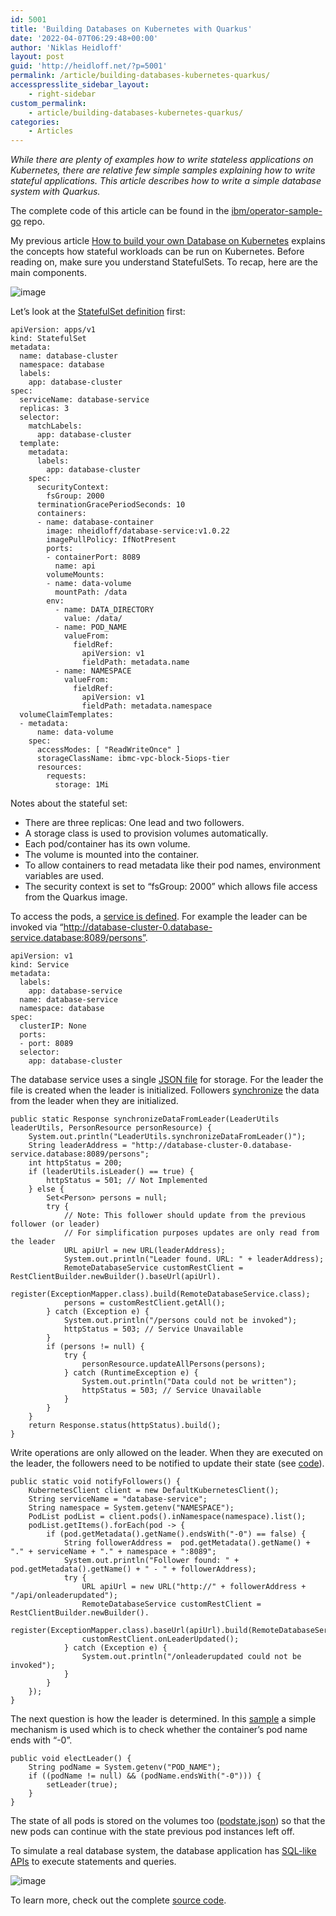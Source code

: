 ```yaml
---
id: 5001
title: 'Building Databases on Kubernetes with Quarkus'
date: '2022-04-07T06:29:48+00:00'
author: 'Niklas Heidloff'
layout: post
guid: 'http://heidloff.net/?p=5001'
permalink: /article/building-databases-kubernetes-quarkus/
accesspresslite_sidebar_layout:
    - right-sidebar
custom_permalink:
    - article/building-databases-kubernetes-quarkus/
categories:
    - Articles
---
```


*While there are plenty of examples how to write stateless applications on Kubernetes, there are relative few simple samples explaining how to write stateful applications. This article describes how to write a simple database system with Quarkus.*

The complete code of this article can be found in the [ibm/operator-sample-go](https://github.com/IBM/operator-sample-go/tree/8ce338d65d2cc9f8db437e3aa635f94a45156922/database-service) repo.

My previous article [How to build your own Database on Kubernetes](http://heidloff.net/article/how-to-build-your-own-database-on-kubernetes/) explains the concepts how stateful workloads can be run on Kubernetes. Before reading on, make sure you understand StatefulSets. To recap, here are the main components.

![image](/assets/img/2022/04/statefulsets1.png)

Let’s look at the [StatefulSet definition](https://github.com/IBM/operator-sample-go/blob/8ce338d65d2cc9f8db437e3aa635f94a45156922/database-service/kubernetes/statefulset.yaml) first:

```
apiVersion: apps/v1
kind: StatefulSet
metadata:
  name: database-cluster
  namespace: database
  labels:
    app: database-cluster
spec:
  serviceName: database-service
  replicas: 3
  selector:
    matchLabels:
      app: database-cluster
  template:
    metadata:
      labels:
        app: database-cluster
    spec:
      securityContext:
        fsGroup: 2000
      terminationGracePeriodSeconds: 10
      containers:
      - name: database-container
        image: nheidloff/database-service:v1.0.22
        imagePullPolicy: IfNotPresent
        ports:
        - containerPort: 8089
          name: api
        volumeMounts:
        - name: data-volume
          mountPath: /data
        env:
          - name: DATA_DIRECTORY
            value: /data/
          - name: POD_NAME
            valueFrom:
              fieldRef:
                apiVersion: v1
                fieldPath: metadata.name
          - name: NAMESPACE
            valueFrom:
              fieldRef:
                apiVersion: v1
                fieldPath: metadata.namespace
  volumeClaimTemplates:
  - metadata:
      name: data-volume
    spec:
      accessModes: [ "ReadWriteOnce" ]
      storageClassName: ibmc-vpc-block-5iops-tier
      resources:
        requests:
          storage: 1Mi
```

Notes about the stateful set:

- There are three replicas: One lead and two followers.
- A storage class is used to provision volumes automatically.
- Each pod/container has its own volume.
- The volume is mounted into the container.
- To allow containers to read metadata like their pod names, environment variables are used.
- The security context is set to “fsGroup: 2000” which allows file access from the Quarkus image.

To access the pods, a [service is defined](https://github.com/IBM/operator-sample-go/blob/8ce338d65d2cc9f8db437e3aa635f94a45156922/database-service/kubernetes/service.yaml). For example the leader can be invoked via “http://database-cluster-0.database-service.database:8089/persons”.

```
apiVersion: v1
kind: Service
metadata:
  labels:
    app: database-service
  name: database-service
  namespace: database
spec:
  clusterIP: None
  ports:
  - port: 8089
  selector:
    app: database-cluster
```

The database service uses a single [JSON file](https://github.com/IBM/operator-sample-go/blob/8ce338d65d2cc9f8db437e3aa635f94a45156922/database-service/data.json) for storage. For the leader the file is created when the leader is initialized. Followers [synchronize](https://github.com/IBM/operator-sample-go/blob/8ce338d65d2cc9f8db437e3aa635f94a45156922/database-service/src/main/java/heidloff/net/database/DataSynchronization.java#L18) the data from the leader when they are initialized.

```
public static Response synchronizeDataFromLeader(LeaderUtils leaderUtils, PersonResource personResource) {
    System.out.println("LeaderUtils.synchronizeDataFromLeader()");
    String leaderAddress = "http://database-cluster-0.database-service.database:8089/persons";
    int httpStatus = 200; 
    if (leaderUtils.isLeader() == true) {
        httpStatus = 501; // Not Implemented
    } else {
        Set<Person> persons = null;
        try {
            // Note: This follower should update from the previous follower (or leader)
            // For simplification purposes updates are only read from the leader
            URL apiUrl = new URL(leaderAddress);
            System.out.println("Leader found. URL: " + leaderAddress);
            RemoteDatabaseService customRestClient = RestClientBuilder.newBuilder().baseUrl(apiUrl).
                register(ExceptionMapper.class).build(RemoteDatabaseService.class);
            persons = customRestClient.getAll();                
        } catch (Exception e) {
            System.out.println("/persons could not be invoked");
            httpStatus = 503; // Service Unavailable
        }
        if (persons != null) {
            try {
                personResource.updateAllPersons(persons);    
            } catch (RuntimeException e) {
                System.out.println("Data could not be written");
                httpStatus = 503; // Service Unavailable
            }                
        }
    }
    return Response.status(httpStatus).build();    
}
```

Write operations are only allowed on the leader. When they are executed on the leader, the followers need to be notified to update their state (see [code](https://github.com/IBM/operator-sample-go/blob/8ce338d65d2cc9f8db437e3aa635f94a45156922/database-service/src/main/java/heidloff/net/database/DataSynchronization.java#L52)).

```
public static void notifyFollowers() {
    KubernetesClient client = new DefaultKubernetesClient();        
    String serviceName = "database-service";
    String namespace = System.getenv("NAMESPACE");     
    PodList podList = client.pods().inNamespace(namespace).list();
    podList.getItems().forEach(pod -> {
        if (pod.getMetadata().getName().endsWith("-0") == false) {
            String followerAddress =  pod.getMetadata().getName() + "." + serviceName + "." + namespace + ":8089";
            System.out.println("Follower found: " + pod.getMetadata().getName() + " - " + followerAddress);
            try {
                URL apiUrl = new URL("http://" + followerAddress + "/api/onleaderupdated");
                RemoteDatabaseService customRestClient = RestClientBuilder.newBuilder().
                register(ExceptionMapper.class).baseUrl(apiUrl).build(RemoteDatabaseService.class);
                customRestClient.onLeaderUpdated();              
            } catch (Exception e) { 
                System.out.println("/onleaderupdated could not be invoked");
            }
        }
    });
}
```

The next question is how the leader is determined. In this [sample](https://github.com/IBM/operator-sample-go/blob/8ce338d65d2cc9f8db437e3aa635f94a45156922/database-service/src/main/java/heidloff/net/database/LeaderUtils.java#L88) a simple mechanism is used which is to check whether the container’s pod name ends with “-0”.

```
public void electLeader() {     
    String podName = System.getenv("POD_NAME");
    if ((podName != null) && (podName.endsWith("-0"))) {
        setLeader(true);
    }
}
```

The state of all pods is stored on the volumes too ([podstate.json](https://github.com/IBM/operator-sample-go/blob/8ce338d65d2cc9f8db437e3aa635f94a45156922/database-service/podstate.json)) so that the new pods can continue with the state previous pod instances left off.

To simulate a real database system, the database application has [SQL-like APIs](https://github.com/IBM/operator-sample-go/blob/8ce338d65d2cc9f8db437e3aa635f94a45156922/database-service/src/main/java/heidloff/net/database/API.java) to execute statements and queries.

![image](/assets/img/2022/04/Screenshot-2022-04-07-at-08.18.07.png)

To learn more, check out the complete [source code](https://github.com/IBM/operator-sample-go/tree/8ce338d65d2cc9f8db437e3aa635f94a45156922/database-service).